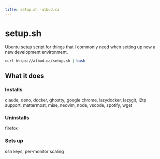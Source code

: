```yaml
---
title: setup.sh -albud.ca
---
```

# setup.sh 

Ubuntu setup script for things that I commonly need when setting up new a new development environment.

```bash
curl https://albud.ca/setup.sh | bash
```

## What it does

### Installs
claude, deno, docker, ghostty, google chrome, lazydocker, lazygit, l2tp support, mattermost, mise, neovim, node, vscode, spotify, wget

### Uninstalls
firefox

### Sets up

ssh keys, per-monitor scaling
